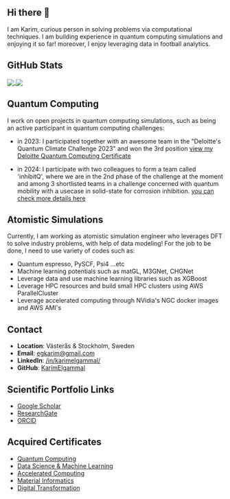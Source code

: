 ## Hi there 👋

I am Karim, curious person in solving problems via computational techniques. I am building experience in quantum computing simulations and enjoying it so far! moreover, I enjoy leveraging data in football analytics.

## GitHub Stats

<a href="https://github.com/KarimElgammal">
  <img align="center" src="https://github-readme-stats.vercel.app/api?username=KarimElgammal&show_icons=True&theme=dark&include_all_commits=True&count_private=True" />
</a>
<a href="https://github.com/KarimElgammal">
  <img align="center" src="https://github-readme-stats.vercel.app/api/top-langs/?username=KarimElgammal&theme=dark&langs_count=8&layout=compact" />
</a>

## Quantum Computing
I work on open projects in quantum computing simulations, such as being an active participant in quantum computing challenges:
- in 2023: I participated together with an awesome team in the "Deloitte's Quantum Climate Challenge 2023" and won the 3rd position
[view my Deloitte Quantum Computing Certificate](https://github.com/KarimElgammal/certificates/blob/e7d758d939eee008220b4414217650bc7f0b860a/Quantum%20Computing/DELOITTE_CERTIFICATE_Karim%20Elgammal.pdf)

- in 2024: I participate with two colleagues to form a team called 'inhibitQ', where we are in the 2nd phase of the challenge at the moment and among 3 shortlisted teams in a challenge concerned with quantum mobility with a usecase in solid-state for corrosion inhibition. [you can check more details here](https://thequantuminsider.com/2024/06/12/finalists-named-for-the-airbus-bmw-group-quantum-computing-challenge)

## Atomistic Simulations
Currently, I am working as atomistic simulation engineer who leverages DFT to solve industry problems, with help of data modeling! For the job to be done, I need to use variety of codes such as:
- Quantum espresso, PySCF, Psi4 ...etc
- Machine learning potentials such as matGL, M3GNet, CHGNet
- Leverage data and use machine learning libraries such as XGBoost
- Leverage HPC resources and build small HPC clusters using AWS ParallelCluster
- Leverage accelerated computing through NVidia's NGC docker images and AWS AMI's



## Contact
- **Location**: Västerås & Stockholm, Sweden
- **Email**: egkarim@gmail.com
- **LinkedIn**: [/in/karimelgammal/](https://www.linkedin.com/in/karimelgammal/)
- **GitHub**: [KarimElgammal](https://github.com/KarimElgammal)

## Scientific Portfolio Links
- [Google Scholar](https://scholar.google.com/citations?user=xwFnV-EAAAAJ&hl=en)
- [ResearchGate](https://www.researchgate.net/profile/Karim_Elgammal2)
- [ORCID](https://orcid.org/0000-0002-8222-3157)

## Acquired Certificates
- [Quantum Computing](https://github.com/KarimElgammal/certificates/tree/master/Quantum%20Computing)
- [Data Science & Machine Learning](https://github.com/KarimElgammal/certificates/tree/master/Data%20Science%20and%20Machine%20Learning)
- [Accelerated Computing](https://github.com/KarimElgammal/certificates/tree/master/Accelerated%20Computing)
- [Material Informatics](https://github.com/KarimElgammal/certificates/tree/master/Material%20Informatics)
- [Digital Transformation](https://github.com/KarimElgammal/certificates/tree/master/Digital%20Transformation)

<!--
- 🤔 I’m looking for help with ...
- 💬 Ask me about ...
- 📫 How to reach me: ...
- 😄 Pronouns: ...
- ⚡ Fun fact: ...
-->
